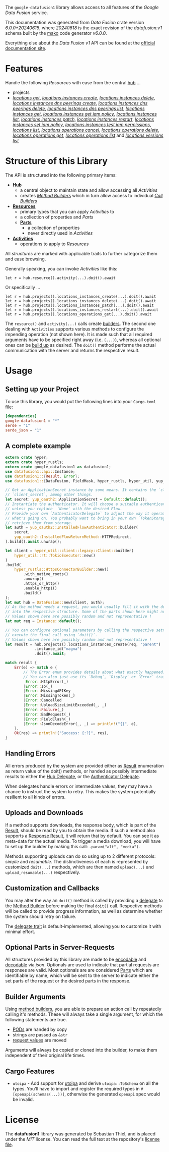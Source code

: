 <!---
DO NOT EDIT !
This file was generated automatically from 'src/generator/templates/api/README.md.mako'
DO NOT EDIT !
-->
The `google-datafusion1` library allows access to all features of the *Google Data Fusion* service.

This documentation was generated from *Data Fusion* crate version *6.0.0+20240618*, where *20240618* is the exact revision of the *datafusion:v1* schema built by the [mako](http://www.makotemplates.org/) code generator *v6.0.0*.

Everything else about the *Data Fusion* *v1* API can be found at the
[official documentation site](https://cloud.google.com/data-fusion/docs).
# Features

Handle the following *Resources* with ease from the central [hub](https://docs.rs/google-datafusion1/6.0.0+20240618/google_datafusion1/DataFusion) ...

* projects
 * [*locations get*](https://docs.rs/google-datafusion1/6.0.0+20240618/google_datafusion1/api::ProjectLocationGetCall), [*locations instances create*](https://docs.rs/google-datafusion1/6.0.0+20240618/google_datafusion1/api::ProjectLocationInstanceCreateCall), [*locations instances delete*](https://docs.rs/google-datafusion1/6.0.0+20240618/google_datafusion1/api::ProjectLocationInstanceDeleteCall), [*locations instances dns peerings create*](https://docs.rs/google-datafusion1/6.0.0+20240618/google_datafusion1/api::ProjectLocationInstanceDnsPeeringCreateCall), [*locations instances dns peerings delete*](https://docs.rs/google-datafusion1/6.0.0+20240618/google_datafusion1/api::ProjectLocationInstanceDnsPeeringDeleteCall), [*locations instances dns peerings list*](https://docs.rs/google-datafusion1/6.0.0+20240618/google_datafusion1/api::ProjectLocationInstanceDnsPeeringListCall), [*locations instances get*](https://docs.rs/google-datafusion1/6.0.0+20240618/google_datafusion1/api::ProjectLocationInstanceGetCall), [*locations instances get iam policy*](https://docs.rs/google-datafusion1/6.0.0+20240618/google_datafusion1/api::ProjectLocationInstanceGetIamPolicyCall), [*locations instances list*](https://docs.rs/google-datafusion1/6.0.0+20240618/google_datafusion1/api::ProjectLocationInstanceListCall), [*locations instances patch*](https://docs.rs/google-datafusion1/6.0.0+20240618/google_datafusion1/api::ProjectLocationInstancePatchCall), [*locations instances restart*](https://docs.rs/google-datafusion1/6.0.0+20240618/google_datafusion1/api::ProjectLocationInstanceRestartCall), [*locations instances set iam policy*](https://docs.rs/google-datafusion1/6.0.0+20240618/google_datafusion1/api::ProjectLocationInstanceSetIamPolicyCall), [*locations instances test iam permissions*](https://docs.rs/google-datafusion1/6.0.0+20240618/google_datafusion1/api::ProjectLocationInstanceTestIamPermissionCall), [*locations list*](https://docs.rs/google-datafusion1/6.0.0+20240618/google_datafusion1/api::ProjectLocationListCall), [*locations operations cancel*](https://docs.rs/google-datafusion1/6.0.0+20240618/google_datafusion1/api::ProjectLocationOperationCancelCall), [*locations operations delete*](https://docs.rs/google-datafusion1/6.0.0+20240618/google_datafusion1/api::ProjectLocationOperationDeleteCall), [*locations operations get*](https://docs.rs/google-datafusion1/6.0.0+20240618/google_datafusion1/api::ProjectLocationOperationGetCall), [*locations operations list*](https://docs.rs/google-datafusion1/6.0.0+20240618/google_datafusion1/api::ProjectLocationOperationListCall) and [*locations versions list*](https://docs.rs/google-datafusion1/6.0.0+20240618/google_datafusion1/api::ProjectLocationVersionListCall)




# Structure of this Library

The API is structured into the following primary items:

* **[Hub](https://docs.rs/google-datafusion1/6.0.0+20240618/google_datafusion1/DataFusion)**
    * a central object to maintain state and allow accessing all *Activities*
    * creates [*Method Builders*](https://docs.rs/google-datafusion1/6.0.0+20240618/google_datafusion1/common::MethodsBuilder) which in turn
      allow access to individual [*Call Builders*](https://docs.rs/google-datafusion1/6.0.0+20240618/google_datafusion1/common::CallBuilder)
* **[Resources](https://docs.rs/google-datafusion1/6.0.0+20240618/google_datafusion1/common::Resource)**
    * primary types that you can apply *Activities* to
    * a collection of properties and *Parts*
    * **[Parts](https://docs.rs/google-datafusion1/6.0.0+20240618/google_datafusion1/common::Part)**
        * a collection of properties
        * never directly used in *Activities*
* **[Activities](https://docs.rs/google-datafusion1/6.0.0+20240618/google_datafusion1/common::CallBuilder)**
    * operations to apply to *Resources*

All *structures* are marked with applicable traits to further categorize them and ease browsing.

Generally speaking, you can invoke *Activities* like this:

```Rust,ignore
let r = hub.resource().activity(...).doit().await
```

Or specifically ...

```ignore
let r = hub.projects().locations_instances_create(...).doit().await
let r = hub.projects().locations_instances_delete(...).doit().await
let r = hub.projects().locations_instances_patch(...).doit().await
let r = hub.projects().locations_instances_restart(...).doit().await
let r = hub.projects().locations_operations_get(...).doit().await
```

The `resource()` and `activity(...)` calls create [builders][builder-pattern]. The second one dealing with `Activities`
supports various methods to configure the impending operation (not shown here). It is made such that all required arguments have to be
specified right away (i.e. `(...)`), whereas all optional ones can be [build up][builder-pattern] as desired.
The `doit()` method performs the actual communication with the server and returns the respective result.

# Usage

## Setting up your Project

To use this library, you would put the following lines into your `Cargo.toml` file:

```toml
[dependencies]
google-datafusion1 = "*"
serde = "1"
serde_json = "1"
```

## A complete example

```Rust
extern crate hyper;
extern crate hyper_rustls;
extern crate google_datafusion1 as datafusion1;
use datafusion1::api::Instance;
use datafusion1::{Result, Error};
use datafusion1::{DataFusion, FieldMask, hyper_rustls, hyper_util, yup_oauth2};

// Get an ApplicationSecret instance by some means. It contains the `client_id` and
// `client_secret`, among other things.
let secret: yup_oauth2::ApplicationSecret = Default::default();
// Instantiate the authenticator. It will choose a suitable authentication flow for you,
// unless you replace  `None` with the desired Flow.
// Provide your own `AuthenticatorDelegate` to adjust the way it operates and get feedback about
// what's going on. You probably want to bring in your own `TokenStorage` to persist tokens and
// retrieve them from storage.
let auth = yup_oauth2::InstalledFlowAuthenticator::builder(
    secret,
    yup_oauth2::InstalledFlowReturnMethod::HTTPRedirect,
).build().await.unwrap();

let client = hyper_util::client::legacy::Client::builder(
    hyper_util::rt::TokioExecutor::new()
)
.build(
    hyper_rustls::HttpsConnectorBuilder::new()
        .with_native_roots()
        .unwrap()
        .https_or_http()
        .enable_http1()
        .build()
);
let mut hub = DataFusion::new(client, auth);
// As the method needs a request, you would usually fill it with the desired information
// into the respective structure. Some of the parts shown here might not be applicable !
// Values shown here are possibly random and not representative !
let mut req = Instance::default();

// You can configure optional parameters by calling the respective setters at will, and
// execute the final call using `doit()`.
// Values shown here are possibly random and not representative !
let result = hub.projects().locations_instances_create(req, "parent")
             .instance_id("magna")
             .doit().await;

match result {
    Err(e) => match e {
        // The Error enum provides details about what exactly happened.
        // You can also just use its `Debug`, `Display` or `Error` traits
         Error::HttpError(_)
        |Error::Io(_)
        |Error::MissingAPIKey
        |Error::MissingToken(_)
        |Error::Cancelled
        |Error::UploadSizeLimitExceeded(_, _)
        |Error::Failure(_)
        |Error::BadRequest(_)
        |Error::FieldClash(_)
        |Error::JsonDecodeError(_, _) => println!("{}", e),
    },
    Ok(res) => println!("Success: {:?}", res),
}

```
## Handling Errors

All errors produced by the system are provided either as [Result](https://docs.rs/google-datafusion1/6.0.0+20240618/google_datafusion1/common::Result) enumeration as return value of
the doit() methods, or handed as possibly intermediate results to either the
[Hub Delegate](https://docs.rs/google-datafusion1/6.0.0+20240618/google_datafusion1/common::Delegate), or the [Authenticator Delegate](https://docs.rs/yup-oauth2/*/yup_oauth2/trait.AuthenticatorDelegate.html).

When delegates handle errors or intermediate values, they may have a chance to instruct the system to retry. This
makes the system potentially resilient to all kinds of errors.

## Uploads and Downloads
If a method supports downloads, the response body, which is part of the [Result](https://docs.rs/google-datafusion1/6.0.0+20240618/google_datafusion1/common::Result), should be
read by you to obtain the media.
If such a method also supports a [Response Result](https://docs.rs/google-datafusion1/6.0.0+20240618/google_datafusion1/common::ResponseResult), it will return that by default.
You can see it as meta-data for the actual media. To trigger a media download, you will have to set up the builder by making
this call: `.param("alt", "media")`.

Methods supporting uploads can do so using up to 2 different protocols:
*simple* and *resumable*. The distinctiveness of each is represented by customized
`doit(...)` methods, which are then named `upload(...)` and `upload_resumable(...)` respectively.

## Customization and Callbacks

You may alter the way an `doit()` method is called by providing a [delegate](https://docs.rs/google-datafusion1/6.0.0+20240618/google_datafusion1/common::Delegate) to the
[Method Builder](https://docs.rs/google-datafusion1/6.0.0+20240618/google_datafusion1/common::CallBuilder) before making the final `doit()` call.
Respective methods will be called to provide progress information, as well as determine whether the system should
retry on failure.

The [delegate trait](https://docs.rs/google-datafusion1/6.0.0+20240618/google_datafusion1/common::Delegate) is default-implemented, allowing you to customize it with minimal effort.

## Optional Parts in Server-Requests

All structures provided by this library are made to be [encodable](https://docs.rs/google-datafusion1/6.0.0+20240618/google_datafusion1/common::RequestValue) and
[decodable](https://docs.rs/google-datafusion1/6.0.0+20240618/google_datafusion1/common::ResponseResult) via *json*. Optionals are used to indicate that partial requests are responses
are valid.
Most optionals are are considered [Parts](https://docs.rs/google-datafusion1/6.0.0+20240618/google_datafusion1/common::Part) which are identifiable by name, which will be sent to
the server to indicate either the set parts of the request or the desired parts in the response.

## Builder Arguments

Using [method builders](https://docs.rs/google-datafusion1/6.0.0+20240618/google_datafusion1/common::CallBuilder), you are able to prepare an action call by repeatedly calling it's methods.
These will always take a single argument, for which the following statements are true.

* [PODs][wiki-pod] are handed by copy
* strings are passed as `&str`
* [request values](https://docs.rs/google-datafusion1/6.0.0+20240618/google_datafusion1/common::RequestValue) are moved

Arguments will always be copied or cloned into the builder, to make them independent of their original life times.

[wiki-pod]: http://en.wikipedia.org/wiki/Plain_old_data_structure
[builder-pattern]: http://en.wikipedia.org/wiki/Builder_pattern
[google-go-api]: https://github.com/google/google-api-go-client

## Cargo Features

* `utoipa` - Add support for [utoipa](https://crates.io/crates/utoipa) and derive `utoipa::ToSchema` on all
the types. You'll have to import and register the required types in `#[openapi(schemas(...))]`, otherwise the
generated `openapi` spec would be invalid.


# License
The **datafusion1** library was generated by Sebastian Thiel, and is placed
under the *MIT* license.
You can read the full text at the repository's [license file][repo-license].

[repo-license]: https://github.com/Byron/google-apis-rsblob/main/LICENSE.md

